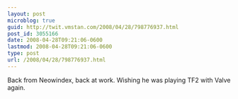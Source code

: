 ```yaml
---
layout: post
microblog: true
guid: http://twit.vmstan.com/2008/04/28/798776937.html
post_id: 3055166
date: 2008-04-28T09:21:06-0600
lastmod: 2008-04-28T09:21:06-0600
type: post
url: /2008/04/28/798776937.html
---
```

Back from Neowindex, back at work. Wishing he was playing TF2 with Valve again.
